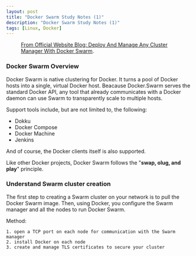 ```yaml
---
layout: post
title: "Docker Swarm Study Notes (1)"
description: "Docker Swarm Study Notes (1)"
tags: [Linux, Docker]
---
```

<figure>
	<a href="https://blog.docker.com/media/2015/11/image00.png"><img src="https://blog.docker.com/media/2015/11/image00.png" alt=""></a>
  <figcaption><a href="https://blog.docker.com/2015/11/deploy-manage-cluster-docker-swarm//" title="From Official Website Blog: Deploy And Manage Any Cluster Manager With Docker Swarm">From Official Website Blog: Deploy And Manage Any Cluster Manager With Docker Swarm</a>.</figcaption>
</figure>

### Docker Swarm Overview
Docker Swarm is native clustering for Docker. It turns a pool of Docker hosts into a single, virtual Docker host. Beacause Docker.Swarm serves the standard Docker API, any tool that already communicates with a Docker daemon can use Swarm to transparently scale to multiple hosts.

Support tools include, but are not limited to, the following:

* Dokku
* Docker Compose
* Docker Machine
* Jenkins

And of course, the Docker clients itself is also supported.

Like other Docker projects, Docker Swarm follows the "**swap, olug, and play**" principle.

### Understand Swarm cluster creation
The first step to creating a Swarm cluster on your network is to pull the Docker Swarm image. Then, using Docker, you configure the Swarm manager and all the nodes to run Docker Swarm. 

Method:

	1. open a TCP port on each node for communication with the Swarm manager
	2. install Docker on each node
	3. create and manage TLS certificates to secure your cluster

